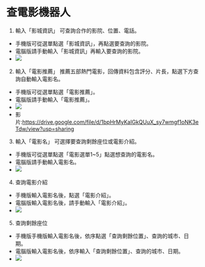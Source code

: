# 查電影機器人

1. 輸入「影城資訊」
可查詢合作的影院、位置、電話。
- 手機版可從選單點選「影城資訊」，再點選要查詢的影院。
- 電腦版請手動輸入「影城資訊」再輸入要查詢的影院。
- ![](https://i.imgur.com/WoO0Vvt.jpg)


2. 輸入「電影推薦」
推薦五部熱門電影，回傳資料包含評分、片長，點選下方查詢自動輸入電影名。
- 手機版可從選單點選「電影推薦」。
- 電腦版請手動輸入「電影推薦」。
- ![](https://i.imgur.com/DkGbvQ6.jpg)
- 影片:https://drive.google.com/file/d/1bpHrMyKaIGkQUuX_sy7wmgf1oNK3eTdw/view?usp=sharing

3. 輸入「電影名」
可選擇要查詢剩餘座位或電影介紹。
- 手機版可從選單點選「電影選單1~5」點選想查詢的電影名。
- 電腦版請手動輸入電影名。
- ![](https://i.imgur.com/RT0y3iQ.jpg)

4. 查詢電影介紹
- 手機版輸入電影名後，點選「電影介紹」。
- 電腦版輸入電影名後，請手動輸入「電影介紹」。
- ![](https://i.imgur.com/LIp577q.jpg)

5. 查詢剩餘座位
- 手機版手機版輸入電影名後，依序點選「查詢剩餘位置」、查詢的城市、日期。
- 電腦版輸入電影名後，依序輸入「查詢剩餘位置」、查詢的城市、日期。
- ![](https://i.imgur.com/HnMFsOH.jpg)

